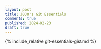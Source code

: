 ```yaml
---
layout: post
title: J0J0's Git Essentials
comments: true
published: 2024-02-23
draft: true
---
```


{% include_relative git-essentials-gist.md %}